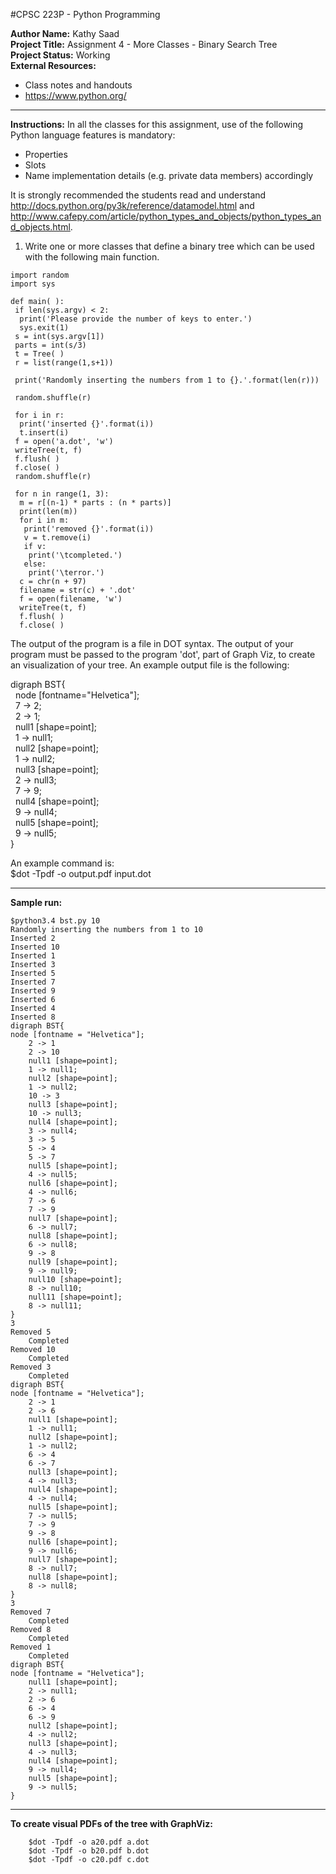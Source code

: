 #CPSC 223P - Python Programming

__Author Name:__ Kathy Saad<br>
__Project Title:__ Assignment 4 - More Classes - Binary Search Tree<br>
__Project Status:__ Working<br>
__External Resources:__<br>
- Class notes and handouts<br>
- https://www.python.org/

*******************************************************************************************************************************************

__Instructions:__ In all the classes for this assignment, use of the following Python language features is mandatory:

- Properties
- Slots
- Name implementation details (e.g. private data members) accordingly

It is strongly recommended the students read and understand <http://docs.python.org/py3k/reference/datamodel.html> and <http://www.cafepy.com/article/python_types_and_objects/python_types_and_objects.html>.
 
 
1. Write one or more classes that define a binary tree which can be used with the following main function.

```
import random
import sys

def main( ):
 if len(sys.argv) < 2:
  print('Please provide the number of keys to enter.')
  sys.exit(1)
 s = int(sys.argv[1])
 parts = int(s/3)
 t = Tree( )
 r = list(range(1,s+1))

 print('Randomly inserting the numbers from 1 to {}.'.format(len(r)))

 random.shuffle(r)

 for i in r:
  print('inserted {}'.format(i))
  t.insert(i)
 f = open('a.dot', 'w')
 writeTree(t, f)
 f.flush( )
 f.close( )
 random.shuffle(r)

 for n in range(1, 3):
  m = r[(n-1) * parts : (n * parts)]
  print(len(m))
  for i in m:
   print('removed {}'.format(i))
   v = t.remove(i)
   if v:
    print('\tcompleted.')
   else:
    print('\terror.')
  c = chr(n + 97)
  filename = str(c) + '.dot'
  f = open(filename, 'w')
  writeTree(t, f)
  f.flush( )
  f.close( )
```

The output of the program is a file in DOT syntax. The output of your program must be passed to the program 'dot', part of Graph Viz, to create an visualization of your tree. An example output file is the following: 

digraph BST{<br>
&nbsp;&nbsp;node [fontname="Helvetica"];<br>
&nbsp;&nbsp;7 -> 2;<br>
&nbsp;&nbsp;2 -> 1;<br>
&nbsp;&nbsp;null1 [shape=point];<br>
&nbsp;&nbsp;1 -> null1;<br>
&nbsp;&nbsp;null2 [shape=point];<br>
&nbsp;&nbsp;1 -> null2;<br>
&nbsp;&nbsp;null3 [shape=point];<br>
&nbsp;&nbsp;2 -> null3;<br>
&nbsp;&nbsp;7 -> 9;<br>
&nbsp;&nbsp;null4 [shape=point];<br>
&nbsp;&nbsp;9 -> null4;<br>
&nbsp;&nbsp;null5 [shape=point];<br>
&nbsp;&nbsp;9 -> null5;<br>
}

An example command is:<br>
$dot -Tpdf -o output.pdf input.dot

*******************************************************************************************************************************************

__Sample run:__

	$python3.4 bst.py 10
	Randomly inserting the numbers from 1 to 10
	Inserted 2
	Inserted 10
	Inserted 1
	Inserted 3
	Inserted 5
	Inserted 7
	Inserted 9
	Inserted 6
	Inserted 4
	Inserted 8
	digraph BST{
	node [fontname = "Helvetica"];
		2 -> 1
		2 -> 10
		null1 [shape=point];
		1 -> null1;
		null2 [shape=point];
		1 -> null2;
		10 -> 3
		null3 [shape=point];
		10 -> null3;
		null4 [shape=point];
		3 -> null4;
		3 -> 5
		5 -> 4
		5 -> 7
		null5 [shape=point];
		4 -> null5;
		null6 [shape=point];
		4 -> null6;
		7 -> 6
		7 -> 9
		null7 [shape=point];
		6 -> null7;
		null8 [shape=point];
		6 -> null8;
		9 -> 8
		null9 [shape=point];
		9 -> null9;
		null10 [shape=point];
		8 -> null10;
		null11 [shape=point];
		8 -> null11;
	}
	3
	Removed 5
		Completed
	Removed 10
		Completed
	Removed 3
		Completed
	digraph BST{
	node [fontname = "Helvetica"];
		2 -> 1
		2 -> 6
		null1 [shape=point];
		1 -> null1;
		null2 [shape=point];
		1 -> null2;
		6 -> 4
		6 -> 7
		null3 [shape=point];
		4 -> null3;
		null4 [shape=point];
		4 -> null4;
		null5 [shape=point];
		7 -> null5;
		7 -> 9
		9 -> 8
		null6 [shape=point];
		9 -> null6;
		null7 [shape=point];
		8 -> null7;
		null8 [shape=point];
		8 -> null8;
	}
	3
	Removed 7
		Completed
	Removed 8
		Completed
	Removed 1
		Completed
	digraph BST{
	node [fontname = "Helvetica"];
		null1 [shape=point];
		2 -> null1;
		2 -> 6
		6 -> 4
		6 -> 9
		null2 [shape=point];
		4 -> null2;
		null3 [shape=point];
		4 -> null3;
		null4 [shape=point];
		9 -> null4;
		null5 [shape=point];
		9 -> null5;
	}

*******************************************************************************************************************************************

__To create visual PDFs of the tree with GraphViz:__

		$dot -Tpdf -o a20.pdf a.dot
		$dot -Tpdf -o b20.pdf b.dot
		$dot -Tpdf -o c20.pdf c.dot
